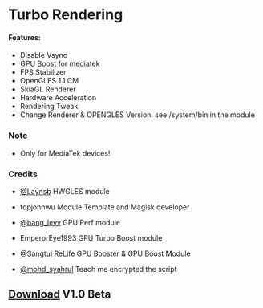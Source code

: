 # Turbo Rendering

#### Features:
 
 - Disable Vsync
 - GPU Boost for mediatek
 - FPS Stabilizer
 - OpenGLES 1.1 CM
 - SkiaGL Renderer
 - Hardware Acceleration
 - Rendering Tweak
 - Change Renderer & OPENGLES Version. see /system/bin in the module
 
### Note

 - Only for MediaTek devices!
 
### Credits

 - [@Laynsb](https://t.me/Laynsb) HWGLES module
 
 - topjohnwu Module Template and Magisk developer
 
 - [@bang_levv](https://t.me/bang_levv) GPU Perf module
 
 - EmperorEye1993 GPU Turbo Boost module
 
 - [@Sangtui](https://t.me/Sangtui) ReLife GPU Booster & GPU Boost Module

- [@mohd_syahrul](https://t.me/mohd_syahrul) Teach me encrypted the script



 
 ## [Download](https://github.com/Asteroid21/Turbo-Rendering-Magisk-Module-/files/11614473/Turbo.Rendering.zip) V1.0 Beta
